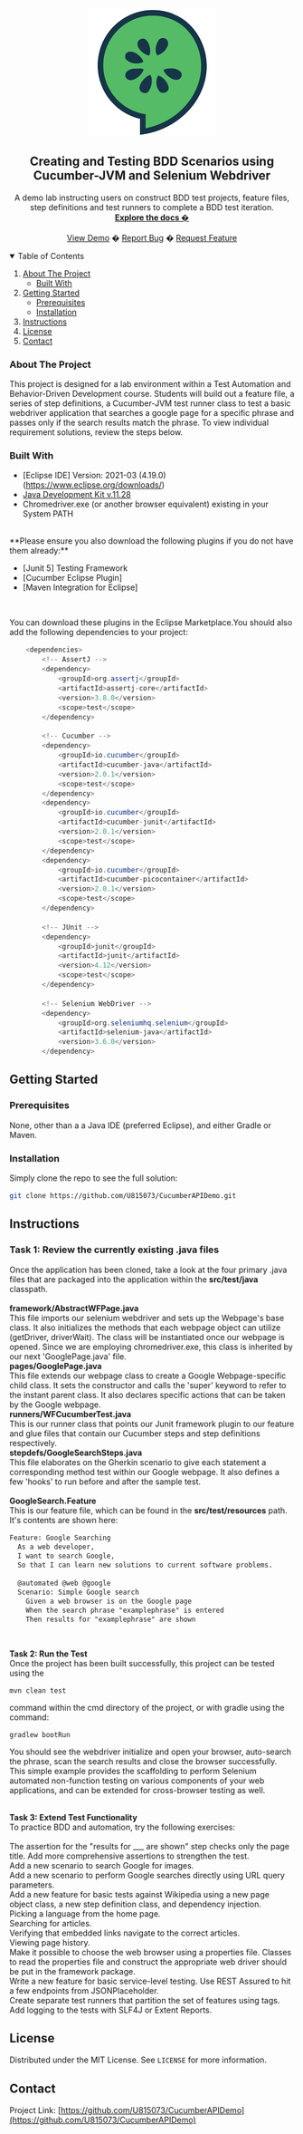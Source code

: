﻿<!-- PROJECT LOGO -->
<br />
<p align="center">
  <a href="https://github.com/rkelly310/CucumberAPIDemo/">
    <img src="images/cucumber.png" alt="Logo">
  </a>

  <h2 align="center">Creating and Testing BDD Scenarios using Cucumber-JVM and Selenium Webdriver</h2>

  <p align="center">
    A demo lab instructing users on construct BDD test projects, feature files, step definitions and test runners to complete a BDD test iteration.
    <br />
    <a href="https://github.com/U815073/CucumberAPIDemo/"><strong>Explore the docs �</strong></a>
    <br />
    <br />
    <a href="https://github.com/U815073/CucumberAPIDemo/">View Demo</a>
    �
    <a href="https://github.com/U815073/CucumberAPIDemo/issues">Report Bug</a>
    �
    <a href="https://github.com/U815073/CucumberAPIDemo/issues">Request Feature</a>
  </p>
</p>



<!-- TABLE OF CONTENTS -->
<details open="open">
  <summary>Table of Contents</summary>
  <ol>
    <li>
      <a href="#about-the-project">About The Project</a>
      <ul>
        <li><a href="#built-with">Built With</a></li>
      </ul>
    </li>
    <li>
      <a href="#getting-started">Getting Started</a>
      <ul>
        <li><a href="#prerequisites">Prerequisites</a></li>
        <li><a href="#installation">Installation</a></li>
        </ul>
        <li><a href="#instructions">Instructions</a></li>
      </ul>
    </li>
<!--
    <li><a href="#roadmap">Roadmap</a></li>
    <li><a href="#contributing">Contributing</a></li>
-->
    <li><a href="#license">License</a></li>
    <li><a href="#contact">Contact</a></li>
<!--
    <li><a href="#acknowledgements">Acknowledgements</a></li>
-->
  </ol>
</details>



<!-- ABOUT THE PROJECT -->
### About The Project

This project is designed for a lab environment within a Test Automation and Behavior-Driven Development course. Students will build out a feature file, a series of step definitions, a Cucumber-JVM test runner class to test a basic webdriver application that searches a google page for a specific phrase and passes only if the search results match the phrase.
To view individual requirement solutions, review the steps below.

### Built With

* [Eclipse IDE] Version: 2021-03 (4.19.0) (https://www.eclipse.org/downloads/)
* [Java Development Kit v.11.28](https://openjdk.java.net/projects/jdk/11/)
* Chromedriver.exe (or another browser equivalent) existing in your System PATH
<br>
**Please ensure you also download the following plugins if you do not have them already:**

* [Junit 5] Testing Framework
* [Cucumber Eclipse Plugin]
* [Maven Integration for Eclipse]
<br>

You can download these plugins in the Eclipse Marketplace.You should also add the following dependencies to your project:
```java
    <dependencies>
        <!-- AssertJ -->
        <dependency>
            <groupId>org.assertj</groupId>
            <artifactId>assertj-core</artifactId>
            <version>3.8.0</version>
            <scope>test</scope>
        </dependency>

        <!-- Cucumber -->
        <dependency>
            <groupId>io.cucumber</groupId>
            <artifactId>cucumber-java</artifactId>
            <version>2.0.1</version>
            <scope>test</scope>
        </dependency>
        <dependency>
            <groupId>io.cucumber</groupId>
            <artifactId>cucumber-junit</artifactId>
            <version>2.0.1</version>
            <scope>test</scope>
        </dependency>
        <dependency>
            <groupId>io.cucumber</groupId>
            <artifactId>cucumber-picocontainer</artifactId>
            <version>2.0.1</version>
            <scope>test</scope>
        </dependency>

        <!-- JUnit -->
        <dependency>
            <groupId>junit</groupId>
            <artifactId>junit</artifactId>
            <version>4.12</version>
            <scope>test</scope>
        </dependency>

        <!-- Selenium WebDriver -->
        <dependency>
            <groupId>org.seleniumhq.selenium</groupId>
            <artifactId>selenium-java</artifactId>
            <version>3.6.0</version>
        </dependency>
```

<!-- GETTING STARTED -->
## Getting Started

### Prerequisites

None, other than a a Java IDE (preferred Eclipse), and either Gradle or Maven.

### Installation

Simply clone the repo to see the full solution:
   ```sh
   git clone https://github.com/U815073/CucumberAPIDemo.git
   ```
<!-- Instructions -->
## Instructions
### Task 1: Review the currently existing .java files
Once the application has been cloned, take a look at the four primary .java files that are packaged into the application within the **src/test/java** classpath.  
<br>
**framework/AbstractWFPage.java**  
This file imports our selenium webdriver and sets up the Webpage's base class. It also initializes the methods that each webpage object can utilize (getDriver, driverWait). The class will be instantiated once our webpage is opened. Since we are employing chromedriver.exe, this class is inherited by our next 'GooglePage.java' file.  
**pages/GooglePage.java**  
This file extends our webpage class to create a Google Webpage-specific child class. It sets the constructor and calls the 'super' keyword to refer to the instant parent class. It also declares specific actions that can be taken by the Google webpage.  
**runners/WFCucumberTest.java**  
This is our runner class that points our Junit framework plugin to our feature and glue files that contain our Cucumber steps and step definitions respectively.  
**stepdefs/GoogleSearchSteps.java**  
This file elaborates on the Gherkin scenario to give each statement a corresponding method test within our Google webpage. It also defines a few 'hooks' to run before and after the sample test.  
<br>
**GoogleSearch.Feature**  
This is our feature file, which can be found in the **src/test/resources** path. It's contents are shown here:  
```
Feature: Google Searching
  As a web developer,
  I want to search Google,
  So that I can learn new solutions to current software problems.

  @automated @web @google
  Scenario: Simple Google search
    Given a web browser is on the Google page
    When the search phrase "examplephrase" is entered
    Then results for "examplephrase" are shown
```
<br>

**Task 2: Run the Test**  
Once the project has been built successfully, this project can be tested using the  
```
mvn clean test
```
command within the cmd directory of the project, or with gradle using the command:  
```
gradlew bootRun
```
You should see the webdriver initialize and open your browser, auto-search the phrase, scan the search results and close the browser successfully. This simple example provides the scaffolding to perform Selenium automated non-function testing on various components of your web applications, and can be extended for cross-browser testing as well.  
<br>

**Task 3: Extend Test Functionality**  
To practice BDD and automation, try the following exercises:  
<br>
The assertion for the "results for ___ are shown" step checks only the page title. Add more comprehensive assertions to strengthen the test.  
Add a new scenario to search Google for images.  
Add a new scenario to perform Google searches directly using URL query parameters.  
Add a new feature for basic tests against Wikipedia using a new page object class, a new step definition class, and dependency injection.  
Picking a language from the home page.  
Searching for articles.  
Verifying that embedded links navigate to the correct articles.  
Viewing page history.  
Make it possible to choose the web browser using a properties file. Classes to read the properties file and construct the appropriate web driver should be put in the framework package.  
Write a new feature for basic service-level testing. Use REST Assured to hit a few endpoints from JSONPlaceholder.  
Create separate test runners that partition the set of features using tags.  
Add logging to the tests with SLF4J or Extent Reports. 
<br>
<!-- LICENSE -->
## License

Distributed under the MIT License. See `LICENSE` for more information.

<!-- CONTACT -->
## Contact

Project Link: [https://github.com/U815073/CucumberAPIDemo](https://github.com/U815073/CucumberAPIDemo)



<!-- MARKDOWN LINKS & IMAGES -->
<!-- https://www.markdownguide.org/basic-syntax/#reference-style-links -->
[contributors-shield]: https://img.shields.io/github/contributors/othneildrew/Best-README-Template.svg?style=for-the-badge
[contributors-url]: https://github.com/othneildrew/Best-README-Template/graphs/contributors
[forks-shield]: https://img.shields.io/github/forks/othneildrew/Best-README-Template.svg?style=for-the-badge
[forks-url]: https://github.com/othneildrew/Best-README-Template/network/members
[stars-shield]: https://img.shields.io/github/stars/othneildrew/Best-README-Template.svg?style=for-the-badge
[stars-url]: https://github.com/othneildrew/Best-README-Template/stargazers
[issues-shield]: https://img.shields.io/github/issues/othneildrew/Best-README-Template.svg?style=for-the-badge
[issues-url]: https://github.com/othneildrew/Best-README-Template/issues
[license-shield]: https://img.shields.io/github/license/othneildrew/Best-README-Template.svg?style=for-the-badge
[license-url]: https://github.com/othneildrew/Best-README-Template/blob/master/LICENSE.txt
[linkedin-shield]: https://img.shields.io/badge/-LinkedIn-black.svg?style=for-the-badge&logo=linkedin&colorB=555
[linkedin-url]: https://linkedin.com/in/othneildrew
[product-screenshot]: images/screenshot.png
